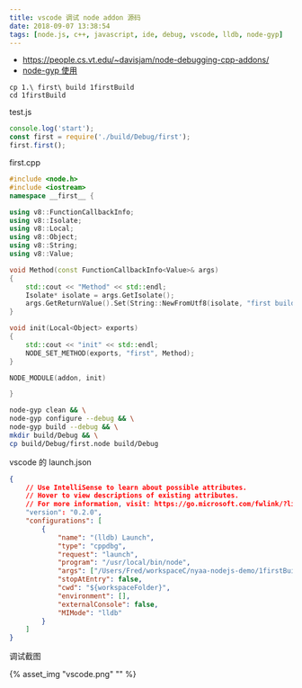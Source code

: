 ```yaml
---
title: vscode 调试 node addon 源码
date: 2018-09-07 13:38:54
tags: [node.js, c++, javascript, ide, debug, vscode, lldb, node-gyp]
---
```


* <https://people.cs.vt.edu/~davisjam/node-debugging-cpp-addons/>
* [node-gyp 使用](../../../../2018/09/06/node-gyp-使用/)

<!--more-->

```
cp 1.\ first\ build 1firstBuild
cd 1firstBuild
```

test.js

```js
console.log('start');
const first = require('./build/Debug/first');
first.first();
```

first.cpp

```cpp
#include <node.h>
#include <iostream>
namespace __first__ {

using v8::FunctionCallbackInfo;
using v8::Isolate;
using v8::Local;
using v8::Object;
using v8::String;
using v8::Value;

void Method(const FunctionCallbackInfo<Value>& args)
{
    std::cout << "Method" << std::endl;
    Isolate* isolate = args.GetIsolate();
    args.GetReturnValue().Set(String::NewFromUtf8(isolate, "first build"));
}

void init(Local<Object> exports)
{
    std::cout << "init" << std::endl;
    NODE_SET_METHOD(exports, "first", Method);
}

NODE_MODULE(addon, init)

}
```

```sh
node-gyp clean && \
node-gyp configure --debug && \
node-gyp build --debug && \
mkdir build/Debug && \
cp build/Debug/first.node build/Debug
```

vscode 的 launch.json

```json
{
    // Use IntelliSense to learn about possible attributes.
    // Hover to view descriptions of existing attributes.
    // For more information, visit: https://go.microsoft.com/fwlink/?linkid=830387
    "version": "0.2.0",
    "configurations": [
        {
            "name": "(lldb) Launch",
            "type": "cppdbg",
            "request": "launch",
            "program": "/usr/local/bin/node",
            "args": ["/Users/Fred/workspaceC/nyaa-nodejs-demo/1firstBuild/test.js"],
            "stopAtEntry": false,
            "cwd": "${workspaceFolder}",
            "environment": [],
            "externalConsole": false,
            "MIMode": "lldb"
        }
    ]
}
```

调试截图

{% asset_img "vscode.png" "" %}
